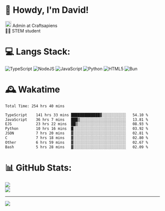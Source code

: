 # 👋 Howdy, I'm David!
<img src="https://cdn.discordapp.com/role-icons/959259258829021255/243d02ee3fbd0821de14bf13a0cde87b.webp?size=2048" height=20> Admin at Craftsapiens<br>👨‍🔬 STEM student

# 💻 Langs Stack:
![TypeScript](https://img.shields.io/badge/typescript-%23007ACC.svg?style=for-the-badge&logo=typescript&logoColor=white) ![NodeJS](https://img.shields.io/badge/node.js-6DA55F?style=for-the-badge&logo=node.js&logoColor=white) ![JavaScript](https://img.shields.io/badge/javascript-%23323330.svg?style=for-the-badge&logo=javascript&logoColor=%23F7DF1E) ![Python](https://img.shields.io/badge/python-3670A0?style=for-the-badge&logo=python&logoColor=ffdd54)  ![HTML5](https://img.shields.io/badge/html5-%23E34F26.svg?style=for-the-badge&logo=html5&logoColor=white) ![Bun](https://img.shields.io/badge/Bun-%23000000.svg?style=for-the-badge&logo=bun&logoColor=white) 

# 🕰️ Wakatime 
<!--START_SECTION:waka-->

```txt
Total Time: 254 hrs 40 mins

TypeScript    141 hrs 33 mins █████████████▓░░░░░░░░░░░   54.10 %
JavaScript    36 hrs 7 mins   ███▒░░░░░░░░░░░░░░░░░░░░░   13.81 %
EJS           23 hrs 22 mins  ██▒░░░░░░░░░░░░░░░░░░░░░░   08.93 %
Python        10 hrs 16 mins  █░░░░░░░░░░░░░░░░░░░░░░░░   03.92 %
JSON          7 hrs 20 mins   ▓░░░░░░░░░░░░░░░░░░░░░░░░   02.81 %
C             7 hrs 18 mins   ▓░░░░░░░░░░░░░░░░░░░░░░░░   02.80 %
Other         6 hrs 59 mins   ▓░░░░░░░░░░░░░░░░░░░░░░░░   02.67 %
Bash          5 hrs 28 mins   ▓░░░░░░░░░░░░░░░░░░░░░░░░   02.09 %
```

<!--END_SECTION:waka-->

# 📊 GitHub Stats:

![](https://github-readme-stats.vercel.app/api?username=davidcanas&theme=dark&hide_border=false&count_private=true)<br/>
![](https://github-readme-stats.vercel.app/api/top-langs/?username=davidcanas&theme=dark&hide_border=false&include_all_commits=true&count_private=true&layout=compact)

---
[![](https://visitcount.itsvg.in/api?id=davidcanas&icon=0&color=0)](https://visitcount.itsvg.in)


